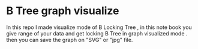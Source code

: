 # B Tree graph visualize

In this repo I made visualize mode of B Locking Tree , in this note book you give range of your data 
and get locking B Tree in graph visualized mode . then you can save the graph on "SVG" or "jpg" file.